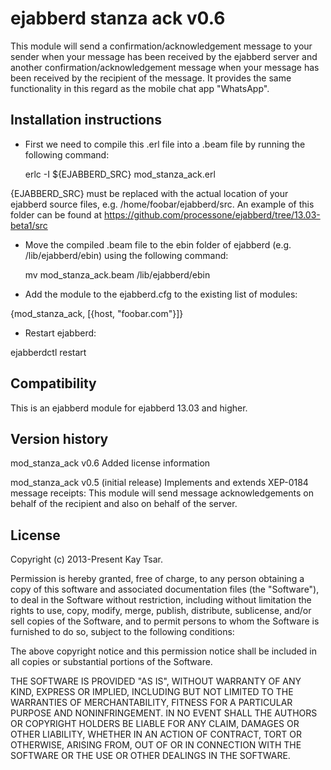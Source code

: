 ejabberd stanza ack v0.6
=========

This module will send a confirmation/acknowledgement message to your sender when your message has been received by the ejabberd server and another confirmation/acknowledgement message when your message has been received by the recipient of the message. It provides the same functionality in this regard as the mobile chat app "WhatsApp".

Installation instructions
---------
* First we need to compile this .erl file into a .beam file by running the following command:

    erlc -I ${EJABBERD_SRC} mod_stanza_ack.erl

{EJABBERD_SRC} must be replaced with the actual location of your ejabberd source files, e.g. /home/foobar/ejabberd/src. An example of this folder can be found at https://github.com/processone/ejabberd/tree/13.03-beta1/src

* Move the compiled .beam file to the ebin folder of ejabberd (e.g. /lib/ejabberd/ebin) using the following command:

    mv mod_stanza_ack.beam /lib/ejabberd/ebin

* Add the module to the ejabberd.cfg to the existing list of modules:

{mod_stanza_ack,  [{host, "foobar.com"}]}

* Restart ejabberd:

ejabberdctl restart

Compatibility
---------
This is an ejabberd module for ejabberd 13.03 and higher. 

Version history
---------
mod_stanza_ack v0.6 
Added license information

mod_stanza_ack v0.5 (initial release)
Implements and extends XEP-0184 message receipts:
This module will send message acknowledgements on behalf of the recipient and also on behalf of the server.

License
---------
Copyright (c) 2013-Present Kay Tsar.

Permission is hereby granted, free of charge, to any person obtaining a copy
of this software and associated documentation files (the "Software"), to deal
in the Software without restriction, including without limitation the rights
to use, copy, modify, merge, publish, distribute, sublicense, and/or sell
copies of the Software, and to permit persons to whom the Software is
furnished to do so, subject to the following conditions:

The above copyright notice and this permission notice shall be included in
all copies or substantial portions of the Software.

THE SOFTWARE IS PROVIDED "AS IS", WITHOUT WARRANTY OF ANY KIND, EXPRESS OR
IMPLIED, INCLUDING BUT NOT LIMITED TO THE WARRANTIES OF MERCHANTABILITY,
FITNESS FOR A PARTICULAR PURPOSE AND NONINFRINGEMENT. IN NO EVENT SHALL THE
AUTHORS OR COPYRIGHT HOLDERS BE LIABLE FOR ANY CLAIM, DAMAGES OR OTHER
LIABILITY, WHETHER IN AN ACTION OF CONTRACT, TORT OR OTHERWISE, ARISING FROM,
OUT OF OR IN CONNECTION WITH THE SOFTWARE OR THE USE OR OTHER DEALINGS IN
THE SOFTWARE.
